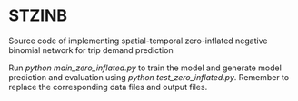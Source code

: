 # STZINB
Source code of implementing spatial-temporal zero-inflated negative binomial network for trip demand prediction

Run *python main_zero_inflated.py* to train the model and generate model prediction and evaluation using *python test_zero_inflated.py*. Remember to replace the corresponding data files and output files.
